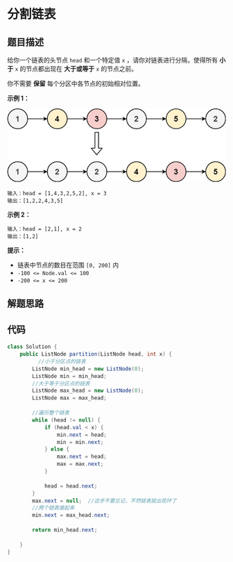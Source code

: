 # 分割链表



## 题目描述

给你一个链表的头节点 `head` 和一个特定值 `x` ，请你对链表进行分隔，使得所有 **小于** `x` 的节点都出现在 **大于或等于** `x` 的节点之前。

你不需要 **保留** 每个分区中各节点的初始相对位置。

 

**示例 1：**

![img](分割链表.assets/partition.jpg)

```
输入：head = [1,4,3,2,5,2], x = 3
输出：[1,2,2,4,3,5]
```

**示例 2：**

```
输入：head = [2,1], x = 2
输出：[1,2]
```

 

**提示：**

- 链表中节点的数目在范围 `[0, 200]` 内
- `-100 <= Node.val <= 100`
- `-200 <= x <= 200`



## 解题思路



## 代码

```java
class Solution {
    public ListNode partition(ListNode head, int x) {
          //小于分区点的链表
	    ListNode min_head = new ListNode(0);
	    ListNode min = min_head;
	    //大于等于分区点的链表
	    ListNode max_head = new ListNode(0);
	    ListNode max = max_head;

	    //遍历整个链表
	    while (head != null) {  
	        if (head.val < x) {
	            min.next = head;
	            min = min.next;
	        } else { 
	            max.next = head;
	            max = max.next;
	        }

	        head = head.next;
	    } 
	    max.next = null;  //这步不要忘记，不然链表就出现环了
	    //两个链表接起来
	    min.next = max_head.next;

	    return min_head.next;
        
    }
}
```



